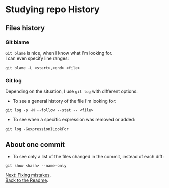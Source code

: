 # Studying repo History
## Files history
### Git blame  
`Git blame` is nice, when I know what I'm looking for.  
I can even specify line ranges:  
```
git blame -L <start>,<end> <file>
```

### Git log  
Depending on the situation, I use `git log` with different options.  
* To see a general history of the file I'm looking for:  
```
git log -p -M --follow --stat -- <file>
```

* To see when a specific expression was removed or added:  
```
git log -GexpressionILookFor
```  

## About one commit
* To see only a list of the files changed in the commit, instead of each diff:  
```
git show <hash> --name-only
```


[Next: Fixing mistakes](fixMistakes.md).  
[Back to the Readme](README.md).
